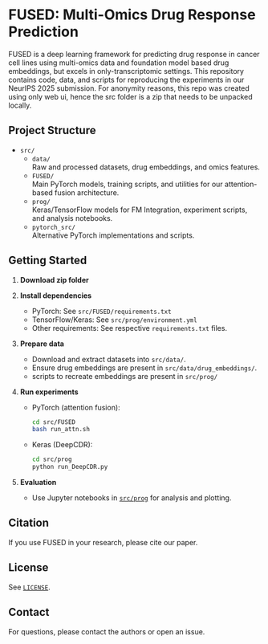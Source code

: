 # FUSED: Multi-Omics Drug Response Prediction

FUSED is a deep learning framework for predicting drug response in cancer cell lines using multi-omics data and foundation model based drug embeddings, but excels in only-transcriptomic settings. This repository contains code, data, and scripts for reproducing the experiments in our NeurIPS 2025 submission. For anonymity reasons, this repo was created using only web ui, hence the src folder is a zip that needs to be unpacked locally.

## Project Structure

- `src/`
  - `data/`  
    Raw and processed datasets, drug embeddings, and omics features.
  - `FUSED/`  
    Main PyTorch models, training scripts, and utilities for our attention-based fusion architecture.
  - `prog/`  
    Keras/TensorFlow models for FM Integration, experiment scripts, and analysis notebooks.
  - `pytorch_src/`  
    Alternative PyTorch implementations and scripts.

## Getting Started

1. **Download zip folder**

2. **Install dependencies**
   - PyTorch: See `src/FUSED/requirements.txt`
   - TensorFlow/Keras: See `src/prog/environment.yml`
   - Other requirements: See respective `requirements.txt` files.

3. **Prepare data**
   - Download and extract datasets into `src/data/`.
   - Ensure drug embeddings are present in `src/data/drug_embeddings/`.
   - scripts to recreate embeddings are present in `src/prog/`

4. **Run experiments**
   - PyTorch (attention fusion):  
     ```sh
     cd src/FUSED
     bash run_attn.sh
     ```
   - Keras (DeepCDR):  
     ```sh
     cd src/prog
     python run_DeepCDR.py
     ```

5. **Evaluation**
   - Use Jupyter notebooks in [`src/prog`](src/prog) for analysis and plotting.

## Citation

If you use FUSED in your research, please cite our paper.

## License

See [`LICENSE`](LICENSE).

## Contact

For questions, please contact the authors or open an issue.
